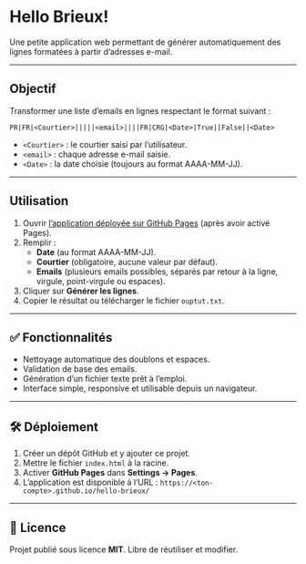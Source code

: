 # Hello Brieux!

Une petite application web permettant de générer automatiquement des lignes formatées à partir d’adresses e-mail.

---

## Objectif
Transformer une liste d’emails en lignes respectant le format suivant :

```
PR|FR|<Courtier>|||||<email>||||FR|CRG|<Date>|True||False||<Date>
```

- `<Courtier>` : le courtier saisi par l’utilisateur.
- `<email>` : chaque adresse e-mail saisie.
- `<Date>` : la date choisie (toujours au format AAAA-MM-JJ).

---

##  Utilisation

1. Ouvrir [l’application déployée sur GitHub Pages](https://<ton-compte>.github.io/hello-brieux/) (après avoir activé Pages).
2. Remplir :
   - **Date** (au format AAAA-MM-JJ).
   - **Courtier** (obligatoire, aucune valeur par défaut).
   - **Emails** (plusieurs emails possibles, séparés par retour à la ligne, virgule, point-virgule ou espaces).
3. Cliquer sur **Générer les lignes**.
4. Copier le résultat ou télécharger le fichier `ouptut.txt`.

---

## ✅ Fonctionnalités
- Nettoyage automatique des doublons et espaces.
- Validation de base des emails.
- Génération d’un fichier texte prêt à l’emploi.
- Interface simple, responsive et utilisable depuis un navigateur.

---

## 🛠 Déploiement
1. Créer un dépôt GitHub et y ajouter ce projet.
2. Mettre le fichier `index.html` à la racine.
3. Activer **GitHub Pages** dans **Settings → Pages**.
4. L’application est disponible à l’URL : `https://<ton-compte>.github.io/hello-brieux/`

---

## 📄 Licence
Projet publié sous licence **MIT**. Libre de réutiliser et modifier.
